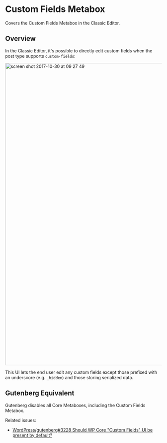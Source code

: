 # Custom Fields Metabox

Covers the Custom Fields Metabox in the Classic Editor.

## Overview

In the Classic Editor, it's possible to directly edit custom fields when the post type supports `custom-fields`:

<img width="969" alt="screen shot 2017-10-30 at 09 27 49" src="https://user-images.githubusercontent.com/58855/32163577-a814a1c4-bd54-11e7-86a4-4d08d8757144.png">

This UI lets the end user edit any custom fields except those prefixed with an underscore (e.g. `_hidden`) and those storing serialized data.

## Gutenberg Equivalent

Gutenberg disables all Core Metaboxes, including the Custom Fields Metabox.

Related issues:

* [WordPress/gutenberg#3228 Should WP Core "Custom Fields" UI be present by default?](https://github.com/WordPress/gutenberg/issues/3228)
